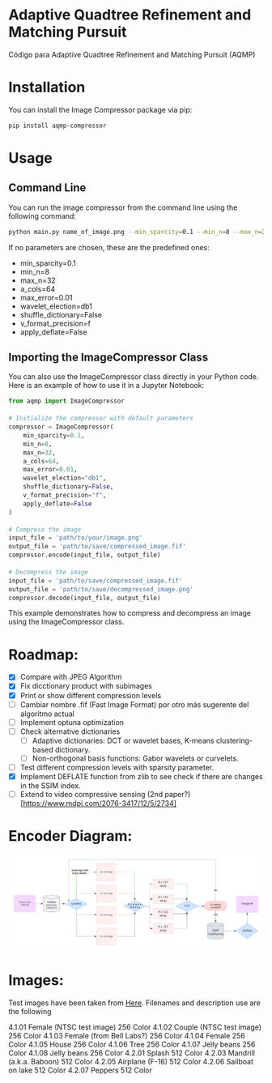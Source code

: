 # Adaptive Quadtree Refinement and Matching Pursuit
Código para Adaptive Quadtree Refinement and Matching Pursuit (AQMP)

# Installation

You can install the Image Compressor package via pip:

```sh
pip install aqmp-compressor
```
# Usage
## Command Line
You can run the image compressor from the command line using the following command:
```sh
python main.py name_of_image.png --min_sparcity=0.1 --min_n=8 --max_n=32 --a_cols=64 --max_error=0.01 --wavelet_election=db1 --shuffle_dictionary=False --v_format_precision=f --apply_deflate=False
```
If no parameters are chosen, these are the predefined ones:

- min_sparcity=0.1
- min_n=8
- max_n=32
- a_cols=64
- max_error=0.01
- wavelet_election=db1
- shuffle_dictionary=False
- v_format_precision=f
- apply_deflate=False

## Importing the ImageCompressor Class
You can also use the ImageCompressor class directly in your Python code. Here is an example of how to use it in a Jupyter Notebook:

```py
from aqmp import ImageCompressor

# Initialize the compressor with default parameters
compressor = ImageCompressor(
    min_sparcity=0.1,
    min_n=8,
    max_n=32,
    a_cols=64,
    max_error=0.01,
    wavelet_election="db1",
    shuffle_dictionary=False,
    v_format_precision="f",
    apply_deflate=False
)

# Compress the image
input_file = 'path/to/your/image.png'
output_file = 'path/to/save/compressed_image.fif'
compressor.encode(input_file, output_file)

# Decompress the image
input_file = 'path/to/save/compressed_image.fif'
output_file = 'path/to/save/decompressed_image.png'
compressor.decode(input_file, output_file)
```
This example demonstrates how to compress and decompress an image using the ImageCompressor class.

# Roadmap:

- [x] Compare with JPEG Algorithm
- [x] Fix dicctionary product with subimages
- [x] Print or show different compression levels
- [ ] Cambiar nombre .fif  (Fast Image Format) por otro más sugerente del algoritmo actual
- [ ] Implement optuna optimization
- [ ] Check alternative dictionaries
   - [ ] Adaptive dictionaries: DCT or wavelet bases, K-means clustering-based dictionary.
   - [ ] Non-orthogonal basis functions: Gabor wavelets or curvelets.
- [ ] Test different compression levels with sparsity parameter.
- [x] Implement DEFLATE function from zlib to see check if there are changes in the SSIM index.
- [ ] Extend to video compressive sensing (2nd paper?) [https://www.mdpi.com/2076-3417/12/5/2734]

# Encoder Diagram:

![Algorithm Example](./images/flow_diagram.png)

# Images:

Test images have been taken from [Here](https://sipi.usc.edu/database/database.php?volume=misc). Filenames and description use are the following

4.1.01        Female (NTSC test image)                   256    Color
4.1.02        Couple (NTSC test image)                   256    Color
4.1.03        Female (from Bell Labs?)                   256    Color
4.1.04        Female                                     256    Color
4.1.05        House                                      256    Color
4.1.06        Tree                                       256    Color
4.1.07        Jelly beans                                256    Color
4.1.08        Jelly beans                                256    Color
4.2.01        Splash                                     512    Color
4.2.03        Mandrill (a.k.a. Baboon)                   512    Color
4.2.05        Airplane (F-16)                            512    Color
4.2.06        Sailboat on lake                           512    Color
4.2.07        Peppers                                    512    Color
